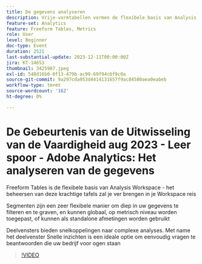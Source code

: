 ```yaml
---
title: De gegevens analyseren
description: Vrije-vormtabellen vormen de flexibele basis van Analysis Workspace. Het beheersen van deze krachtige tabellen zal u ver brengen in uw Workspace-reis. Segmenten zijn een zeer flexibele manier om diep in uw gegevens te filteren en te graven en kunnen globaal worden toegepast, op metrisch niveau, of kunnen als standalone afmetingen worden gebruikt. Deelvensters bieden snelkoppelingen naar complexe analyses. Met name het deelvenster Snelle inzichten is een ideale optie om eenvoudig vragen te beantwoorden die uw bedrijf voor ogen staan
feature-set: Analytics
feature: Freeform Tables, Metrics
role: User
level: Beginner
doc-type: Event
duration: 2521
last-substantial-update: 2023-12-11T00:00:00Z
jira: KT-14653
thumbnail: 3425987.jpeg
exl-id: 548d16b0-0f13-479b-ac99-69f94c6f9c0a
source-git-commit: 9a297cda953d4414131657f9ac84580aea0eabeb
workflow-type: tm+mt
source-wordcount: '162'
ht-degree: 0%

---
```


# De Gebeurtenis van de Uitwisseling van de Vaardigheid aug 2023 - Leer spoor - Adobe Analytics: Het analyseren van de gegevens

Freeform Tables is de flexibele basis van Analysis Workspace - het beheersen van deze krachtige tafels zal je ver brengen in je Workspace reis

Segmenten zijn een zeer flexibele manier om diep in uw gegevens te filteren en te graven, en kunnen globaal, op metrisch niveau worden toegepast, of kunnen als standalone afmetingen worden gebruikt

Deelvensters bieden snelkoppelingen naar complexe analyses. Met name het deelvenster Snelle inzichten is een ideale optie om eenvoudig vragen te beantwoorden die uw bedrijf voor ogen staan

>[!VIDEO](https://video.tv.adobe.com/v/3425987/?learn=on)
